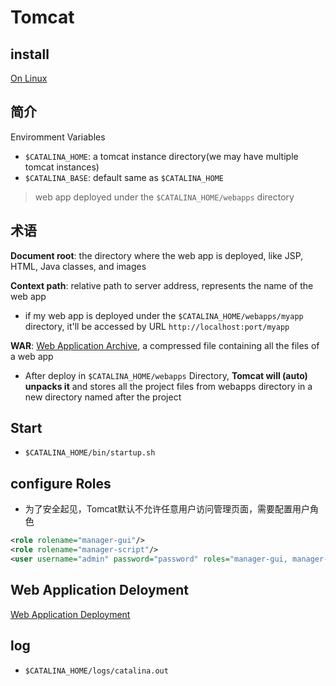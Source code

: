 # Tomcat

## install

[On Linux](Tomcat_Install_On_Linux.md)

## 简介

Enviromment Variables

- `$CATALINA_HOME`: a tomcat instance directory(we may have multiple tomcat instances)
- `$CATALINA_BASE`: default same as `$CATALINA_HOME`

> web app deployed under the `$CATALINA_HOME/webapps` directory

## 术语

**Document root**: the directory where the web app is deployed, like JSP, HTML, Java classes, and images

**Context path**: relative path to server address, represents the name of the web app

- if my web app is deployed under the `$CATALINA_HOME/webapps/myapp` directory, it'll be accessed by URL `http://localhost:port/myapp`

**WAR**: [Web Application Archive](Java_War_File.md), a compressed file containing all the files of a web app

- After deploy in `$CATALINA_HOME/webapps` Directory, **Tomcat will (auto) unpacks it** and stores all the project files from webapps directory in a new directory named after the project

## Start

- `$CATALINA_HOME/bin/startup.sh`

## configure Roles

- 为了安全起见，Tomcat默认不允许任意用户访问管理页面，需要配置用户角色

```xml
<role rolename="manager-gui"/>
<role rolename="manager-script"/>
<user username="admin" password="password" roles="manager-gui, manager-script"/>
```

## Web Application Deloyment

[Web Application Deployment](Tomcat_Deployment.md)

## log

- `$CATALINA_HOME/logs/catalina.out`